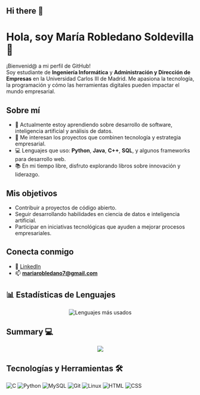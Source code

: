 ## Hi there 👋

# Hola, soy María Robledano Soldevilla 👋

¡Bienvenid@ a mi perfil de GitHub!  
Soy estudiante de **Ingeniería Informática** y **Administración y Dirección de Empresas** en la Universidad Carlos III de Madrid. Me apasiona la tecnología, la programación y cómo las herramientas digitales pueden impactar el mundo empresarial.

## Sobre mí
- 🌱 Actualmente estoy aprendiendo sobre desarrollo de software, inteligencia artificial y análisis de datos.
- 🚀 Me interesan los proyectos que combinen tecnología y estrategia empresarial.
- 💻 Lenguajes que uso: **Python**, **Java**, **C++**, **SQL**, y algunos frameworks para desarrollo web.
- 📚 En mi tiempo libre, disfruto explorando libros sobre innovación y liderazgo.

## Mis objetivos
- Contribuir a proyectos de código abierto.
- Seguir desarrollando habilidades en ciencia de datos e inteligencia artificial.
- Participar en iniciativas tecnológicas que ayuden a mejorar procesos empresariales.

## Conecta conmigo
- 💼 [LinkedIn](https://www.linkedin.com/in/mar%C3%ADa-robledano-47691333b/) 
- 📫 **mariarobledano7@gmail.com**


## 📊 Estadísticas de Lenguajes

<p align="center">
  <img align="center" src="https://github-readme-stats.vercel.app/api/top-langs/?username=mariarobledano&layout=compact&langs_count=10&theme=cobalt" alt="Lenguajes más usados">
</p>


## Summary 💻
<p align="center">
  <img align="center" src="https://github-profile-summary-cards.vercel.app/api/cards/profile-details?username=mariarobledano&theme=cobalt">
</p>


## Tecnologías y Herramientas 🛠️

<p align="left">
    <img src="https://skillicons.dev/icons?i=c" alt="C" />
    <img src="https://skillicons.dev/icons?i=python" alt="Python" />
    <img src="https://skillicons.dev/icons?i=mysql" alt="MySQL" />
    <img src="https://skillicons.dev/icons?i=git" alt="Git" />
    <img src="https://skillicons.dev/icons?i=linux" alt="Linux" />
    <img src="https://skillicons.dev/icons?i=html" alt="HTML" />
    <img src="https://skillicons.dev/icons?i=css" alt="CSS" />
</p>

